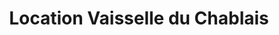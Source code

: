 ---
title: "Location Vaisselle du Chablais"
url: /perrignier/location-vaisselle-du-chablais/
shop: Mieten
---